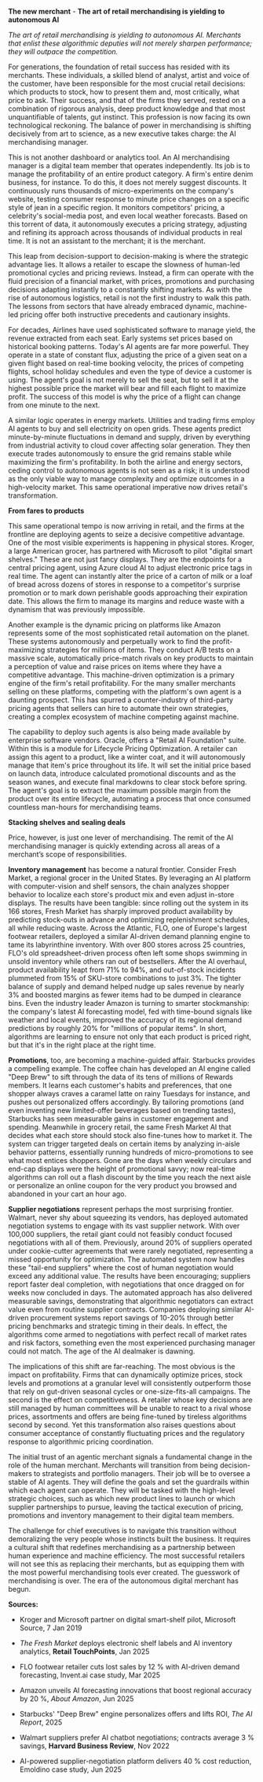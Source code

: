 **The new merchant** \- **The art of retail merchandising is yielding to autonomous AI**

*The art of retail merchandising is yielding to autonomous AI. Merchants that enlist these algorithmic deputies will not merely sharpen performance; they will outpace the competition.*

For generations, the foundation of retail success has resided with its merchants. These individuals, a skilled blend of analyst, artist and voice of the customer, have been responsible for the most crucial retail decisions: which products to stock, how to present them and, most critically, what price to ask. Their success, and that of the firms they served, rested on a combination of rigorous analysis, deep product knowledge and that most unquantifiable of talents, gut instinct. This profession is now facing its own technological reckoning. The balance of power in merchandising is shifting decisively from art to science, as a new executive takes charge: the AI merchandising manager.

This is not another dashboard or analytics tool. An AI merchandising manager is a digital team member that operates independently. Its job is to manage the profitability of an entire product category. A firm's entire denim business, for instance. To do this, it does not merely suggest discounts. It continuously runs thousands of micro-experiments on the company's website, testing consumer response to minute price changes on a specific style of jean in a specific region. It monitors competitors' pricing, a celebrity's social-media post, and even local weather forecasts. Based on this torrent of data, it autonomously executes a pricing strategy, adjusting and refining its approach across thousands of individual products in real time. It is not an assistant to the merchant; it is the merchant.

This leap from decision-support to decision-making is where the strategic advantage lies. It allows a retailer to escape the slowness of human-led promotional cycles and pricing reviews. Instead, a firm can operate with the fluid precision of a financial market, with prices, promotions and purchasing decisions adapting instantly to a constantly shifting markets. As with the rise of autonomous logistics, retail is not the first industry to walk this path. The lessons from sectors that have already embraced dynamic, machine-led pricing offer both instructive precedents and cautionary insights.

For decades, Airlines have used sophisticated software to manage yield, the revenue extracted from each seat. Early systems set prices based on historical booking patterns. Today's AI agents are far more powerful. They operate in a state of constant flux, adjusting the price of a given seat on a given flight based on real-time booking velocity, the prices of competing flights, school holiday schedules and even the type of device a customer is using. The agent's goal is not merely to sell the seat, but to sell it at the highest possible price the market will bear and fill each flight to maximize profit. The success of this model is why the price of a flight can change from one minute to the next.

A similar logic operates in energy markets. Utilities and trading firms employ AI agents to buy and sell electricity on open grids. These agents predict minute-by-minute fluctuations in demand and supply, driven by everything from industrial activity to cloud cover affecting solar generation. They then execute trades autonomously to ensure the grid remains stable while maximizing the firm's profitability. In both the airline and energy sectors, ceding control to autonomous agents is not seen as a risk; it is understood as the only viable way to manage complexity and optimize outcomes in a high-velocity market. This same operational imperative now drives retail's transformation.

**From fares to products**

This same operational tempo is now arriving in retail, and the firms at the frontline are deploying agents to seize a decisive competitive advantage. One of the most visible experiments is happening in physical stores. Kroger, a large American grocer, has partnered with Microsoft to pilot "digital smart shelves." These are not just fancy displays. They are the endpoints for a central pricing agent, using Azure cloud AI to adjust electronic price tags in real time. The agent can instantly alter the price of a carton of milk or a loaf of bread across dozens of stores in response to a competitor's surprise promotion or to mark down perishable goods approaching their expiration date. This allows the firm to manage its margins and reduce waste with a dynamism that was previously impossible.

Another example is the dynamic pricing on platforms like Amazon represents some of the most sophisticated retail automation on the planet. These systems autonomously and perpetually work to find the profit-maximizing strategies for millions of items. They conduct A/B tests on a massive scale, automatically price-match rivals on key products to maintain a perception of value and raise prices on items where they have a competitive advantage. This machine-driven optimization is a primary engine of the firm's retail profitability. For the many smaller merchants selling on these platforms, competing with the platform's own agent is a daunting prospect. This has spurred a counter-industry of third-party pricing agents that sellers can hire to automate their own strategies, creating a complex ecosystem of machine competing against machine.

The capability to deploy such agents is also being made available by enterprise software vendors. Oracle, offers a "Retail AI Foundation" suite. Within this is a module for Lifecycle Pricing Optimization. A retailer can assign this agent to a product, like a winter coat, and it will autonomously manage that item's price throughout its life. It will set the initial price based on launch data, introduce calculated promotional discounts and as the season wanes, and execute final markdowns to clear stock before spring. The agent's goal is to extract the maximum possible margin from the product over its entire lifecycle, automating a process that once consumed countless man-hours for merchandising teams.

**Stacking shelves and sealing deals**

Price, however, is just one lever of merchandising. The remit of the AI merchandising manager is quickly extending across all areas of a merchant’s scope of responsibilities.

**Inventory management** has become a natural frontier. Consider Fresh Market, a regional grocer in the United States. By leveraging an AI platform with computer-vision and shelf sensors, the chain analyzes shopper behavior to localize each store's product mix and even adjust in-store displays. The results have been tangible: since rolling out the system in its 166 stores, Fresh Market has sharply improved product availability by predicting stock-outs in advance and optimizing replenishment schedules, all while reducing waste. Across the Atlantic, FLO, one of Europe's largest footwear retailers, deployed a similar AI-driven demand planning engine to tame its labyrinthine inventory. With over 800 stores across 25 countries, FLO's old spreadsheet-driven process often left some shops swimming in unsold inventory while others ran out of bestsellers. After the AI overhaul, product availability leapt from 71% to 94%, and out-of-stock incidents plummeted from 15% of SKU-store combinations to just 3%. The tighter balance of supply and demand helped nudge up sales revenue by nearly 3% and boosted margins as fewer items had to be dumped in clearance bins. Even the industry leader Amazon is turning to smarter stockmanship: the company's latest AI forecasting model, fed with time-bound signals like weather and local events, improved the accuracy of its regional demand predictions by roughly 20% for "millions of popular items". In short, algorithms are learning to ensure not only that each product is priced right, but that it's in the right place at the right time.

**Promotions**, too, are becoming a machine-guided affair. Starbucks provides a compelling example. The coffee chain has developed an AI engine called "Deep Brew" to sift through the data of its tens of millions of Rewards members. It learns each customer's habits and preferences, that one shopper always craves a caramel latte on rainy Tuesdays for instance, and pushes out personalized offers accordingly. By tailoring promotions (and even inventing new limited-offer beverages based on trending tastes), Starbucks has seen measurable gains in customer engagement and spending. Meanwhile in grocery retail, the same Fresh Market AI that decides what each store should stock also fine-tunes how to market it. The system can trigger targeted deals on certain items by analyzing in-aisle behavior patterns, essentially running hundreds of micro-promotions to see what most entices shoppers. Gone are the days when weekly circulars and end-cap displays were the height of promotional savvy; now real-time algorithms can roll out a flash discount by the time you reach the next aisle or personalize an online coupon for the very product you browsed and abandoned in your cart an hour ago.

**Supplier negotiations** represent perhaps the most surprising frontier. Walmart, never shy about squeezing its vendors, has deployed automated negotiation systems to engage with its vast supplier network. With over 100,000 suppliers, the retail giant could not feasibly conduct focused negotiations with all of them. Previously, around 20% of suppliers operated under cookie-cutter agreements that were rarely negotiated, representing a missed opportunity for optimization. The automated system now handles these "tail-end suppliers" where the cost of human negotiation would exceed any additional value. The results have been encouraging; suppliers report faster deal completion, with negotiations that once dragged on for weeks now concluded in days. The automated approach has also delivered measurable savings, demonstrating that algorithmic negotiators can extract value even from routine supplier contracts. Companies deploying similar AI-driven procurement systems report savings of 10-20% through better pricing benchmarks and strategic timing in their deals. In effect, the algorithms come armed to negotiations with perfect recall of market rates and risk factors, something even the most experienced purchasing manager could not match. The age of the AI dealmaker is dawning.

The implications of this shift are far-reaching. The most obvious is the impact on profitability. Firms that can dynamically optimize prices, stock levels and promotions at a granular level will consistently outperform those that rely on gut-driven seasonal cycles or one-size-fits-all campaigns. The second is the effect on competitiveness. A retailer whose key decisions are still managed by human committees will be unable to react to a rival whose prices, assortments and offers are being fine-tuned by tireless algorithms second by second. Yet this transformation also raises questions about consumer acceptance of constantly fluctuating prices and the regulatory response to algorithmic pricing coordination.

The initial trust of an agentic merchant signals a fundamental change in the role of the human merchant. Merchants will transition from being decision-makers to strategists and portfolio managers. Their job will be to oversee a stable of AI agents. They will define the goals and set the guardrails within which each agent can operate. They will be tasked with the high-level strategic choices, such as which new product lines to launch or which supplier partnerships to pursue, leaving the tactical execution of pricing, promotions and inventory management to their digital team members.

The challenge for chief executives is to navigate this transition without demoralizing the very people whose instincts built the business. It requires a cultural shift that redefines merchandising as a partnership between human experience and machine efficiency. The most successful retailers will not see this as replacing their merchants, but as equipping them with the most powerful merchandising tools ever created. The guesswork of merchandising is over. The era of the autonomous digital merchant has begun.

**Sources:**

* Kroger and Microsoft partner on digital smart-shelf pilot, Microsoft Source, 7 Jan 2019

* *The Fresh Market* deploys electronic shelf labels and AI inventory analytics, **Retail TouchPoints**, Jan 2025

* FLO footwear retailer cuts lost sales by 12 % with AI-driven demand forecasting, Invent.ai case study, Mar 2025

* Amazon unveils AI forecasting innovations that boost regional accuracy by 20 %, *About Amazon*, Jun 2025

* Starbucks' "Deep Brew" engine personalizes offers and lifts ROI, *The AI Report*, 2025

* Walmart suppliers prefer AI chatbot negotiations; contracts average 3 % savings, **Harvard Business Review**, Nov 2022

* AI-powered supplier-negotiation platform delivers 40 % cost reduction, Emoldino case study, Jun 2025